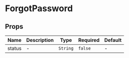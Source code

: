 # ForgotPassword

## Props

<!-- @vuese:ForgotPassword:props:start -->
|Name|Description|Type|Required|Default|
|---|---|---|---|---|
|status|-|`String`|`false`|-|

<!-- @vuese:ForgotPassword:props:end -->


